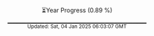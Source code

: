 <p align="center">
⏳Year Progress (0.89 %)<br>
▁▁▁▁▁▁▁▁▁▁▁▁▁▁▁▁▁▁▁▁▁▁▁▁▁▁▁▁▁▁ <br>
<sub>Updated: Sat, 04 Jan 2025 06:03:07 GMT</sub>
</p>

